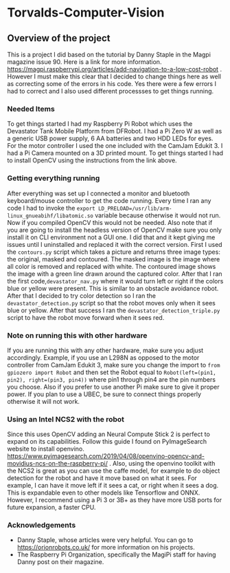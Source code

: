 # Torvalds-Computer-Vision

## Overview of the project

This is a project I did based on the tutorial by Danny Staple in the Magpi magazine issue 90. Here is a link for more information. https://magpi.raspberrypi.org/articles/add-navigation-to-a-low-cost-robot . However I must make this clear that I decided to change things here as well as correcting some of the errors in his code. Yes there were a few errors I had to correct and I also used different processses to get things running.

### Needed Items

To get things started I had my Raspberry Pi Robot which uses the Devastator Tank Mobile Platform from DFRobot. I had a Pi Zero W as well as a generic USB power supply, 6 AA batteries and two HDD LEDs for eyes. For the motor controller I used the one included with the CamJam Edukit 3. I had a Pi Camera mounted on a 3D printed mount. To get things started I had to install OpenCV using the instructions from the link above. 

### Getting everything running

After everything was set up I connected a monitor and bluetooth keyboard/mouse controller to get the code running. Every time I ran any code I had to invoke the `export LD_PRELOAD=/usr/lib/arm-linux_gnueabihf/libatomic.so` variable because otherwise it would not run. Now if you compiled OpenCV this would not be needed. Also note that if you are going to install the headless version of OpenCV make sure you only install it on CLI environment not a GUI one. I did that and it kept giving me issues until I uninstalled and replaced it with the correct version. First I used the `contours.py` script which takes a picture and returns three image types: the original, masked and contoured. The masked image is the image where all color is removed and replaced with white. The contoured image shows the image with a green line drawn around the captured color. After that I ran the first code,`devastator_nav.py` where it would turn left or right if the colors blue or yellow were present. This is similar to an obstacle avoidance robot. After that I decided to try color detection so I ran the `devastator_detection.py` script so that the robot moves only when it sees blue or yellow. After that success I ran the `devastator_detection_triple.py` script to have the robot move forward when it sees red. 

### Note on running this with other hardware

If you are running this with any other hardware, make sure you adjust accordingly. Example, if you use an L298N as opposed to the motor controller from CamJam Edukit 3, make sure you change the import to `from gpiozero import Robot` and then set the Robot equal to `Robot(left=(pin1, pin2), right=(pin3, pin4))` where pin1 through pin4 are the pin numbers you choose. Also if you prefer to use another Pi make sure to give it proper power. If you plan to use a UBEC, be sure to connect things properly otherwise it will not work. 

### Using an Intel NCS2 with the robot

Since this uses OpenCV adding an Neural Compute Stick 2 is perfect to expand on its capabilities. Follow this guide I found on PyImageSearch website to install openvino. https://www.pyimagesearch.com/2019/04/08/openvino-opencv-and-movidius-ncs-on-the-raspberry-pi/ . Also, using the openvino toolkit with the NCS2 is great as you can use the caffe model, for example to do object detection for the robot and have it move based on what it sees. For example, I can have it move left if it sees a cat, or right when it sees a dog. This is expandable even to other models like Tensorflow and ONNX. However, I recommend using a Pi 3 or 3B+ as they have more USB ports for future expansion, a faster CPU. 

### Acknowledgements

* Danny Staple, whose articles were very helpful. You can go to https://orionrobots.co.uk/ for more information on his projects.
* The Raspberry Pi Organization, specifically the MagiPi staff for having Danny post on their magazine.
